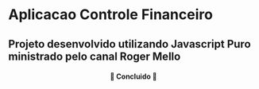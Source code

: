 # Aplicacao Controle Financeiro
## Projeto desenvolvido utilizando Javascript Puro ministrado pelo canal Roger Mello

<h4 align="center"> 
	  🚀 Concluido 🚀
</h4>
